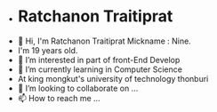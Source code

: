 -	# Ratchanon Traitiprat
-  👋 Hi, I'm Ratchanon Traitiprat Mickname : Nine.
- I'm 19 years old. 
- 👀 I’m interested in  part of front-End Develop
- 🌱 I’m currently learning in Computer Science 
- At king mongkut's university of technology thonburi
- 💞️ I’m looking to collaborate on ...
- 📫 How to reach me ...
